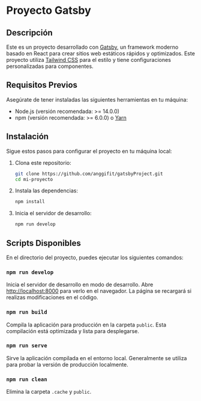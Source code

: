 # Proyecto Gatsby

## Descripción

Este es un proyecto desarrollado con [Gatsby](https://www.gatsbyjs.com/), un framework moderno basado en React para crear sitios web estáticos rápidos y optimizados. Este proyecto utiliza [Tailwind CSS](https://tailwindcss.com/) para el estilo y tiene configuraciones personalizadas para componentes.

## Requisitos Previos

Asegúrate de tener instaladas las siguientes herramientas en tu máquina:

- Node.js (versión recomendada: >= 14.0.0)
- npm (versión recomendada: >= 6.0.0) o [Yarn](https://yarnpkg.com/)

## Instalación

Sigue estos pasos para configurar el proyecto en tu máquina local:

1. Clona este repositorio:

    ```bash
    git clone https://github.com/anggifit/gatsbyProject.git
    cd mi-proyecto
    ```

2. Instala las dependencias:

    ```bash
    npm install
    ```

3. Inicia el servidor de desarrollo:

    ```bash
    npm run develop
    ```

## Scripts Disponibles

En el directorio del proyecto, puedes ejecutar los siguientes comandos:

### `npm run develop`

Inicia el servidor de desarrollo en modo de desarrollo.
Abre [http://localhost:8000](http://localhost:8000) para verlo en el navegador.
La página se recargará si realizas modificaciones en el código.

### `npm run build`

Compila la aplicación para producción en la carpeta `public`.
Esta compilación está optimizada y lista para desplegarse.

### `npm run serve`

Sirve la aplicación compilada en el entorno local.
Generalmente se utiliza para probar la versión de producción localmente.

### `npm run clean`

Elimina la carpeta `.cache` y `public`.